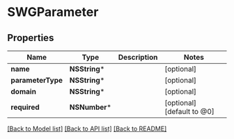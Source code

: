 # SWGParameter

## Properties
Name | Type | Description | Notes
------------ | ------------- | ------------- | -------------
**name** | **NSString*** |  | [optional] 
**parameterType** | **NSString*** |  | [optional] 
**domain** | **NSString*** |  | [optional] 
**required** | **NSNumber*** |  | [optional] [default to @0]

[[Back to Model list]](../README.md#documentation-for-models) [[Back to API list]](../README.md#documentation-for-api-endpoints) [[Back to README]](../README.md)


